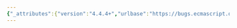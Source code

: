 ```yaml
---
{"_attributes":{"version":"4.4.4+","urlbase":"https://bugs.ecmascript.org/","maintainer":"dherman@mozilla.com"},"bug":{"bug_id":2659,"creation_ts":"2014-04-15 13:24:00 -0700","short_desc":"Loader.prototype.import does not call the normalize hook","delta_ts":"2015-03-16 14:39:53 -0700","product":"Draft for 6th Edition","component":"deferred features","version":"Rev 23: April 5, 2014 Draft","rep_platform":"All","op_sys":"All","bug_status":"RESOLVED","resolution":"WONTFIX","priority":"Normal","bug_severity":"normal","everconfirmed":true,"reporter":{"uid":"jdopazo","name":"Juan Ignacio Dopazo"},"assigned_to":{"uid":"allen","name":"Allen Wirfs-Brock"},"cc":["dherman","jorendorff","samth"],"long_desc":[{"commentid":7734,"comment_count":0,"who":{"uid":"jdopazo","name":"Juan Ignacio Dopazo"},"bug_when":"2014-04-15 13:24:01 -0700","thetext":"Loader.prototype.import should be the imperative equivalent of the declarative `import` form. But at the moment it's calling LoadModule which proceeds straight to \"locate\" or \"fetch\". Instead it should be normalizing the module name first by proceeding to \"normalize\"."},{"commentid":13768,"comment_count":1,"who":{"uid":"allen","name":"Allen Wirfs-Brock"},"bug_when":"2015-03-16 14:39:53 -0700","thetext":"concerns old module spec."}]}}
---
```

